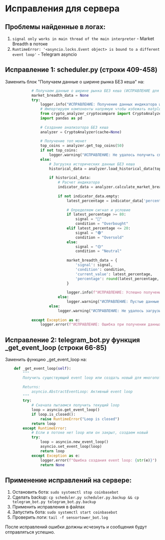 # Исправления для сервера

## Проблемы найденные в логах:
1. `signal only works in main thread of the main interpreter` - Market Breadth в потоке
2. `RuntimeError: '<asyncio.locks.Event object> is bound to a different event loop'` - Telegram asyncio

## Исправление 1: scheduler.py (строки 409-458)

Заменить блок "Получаем данные о ширине рынка БЕЗ кеша" на:

```python
            # Получаем данные о ширине рынка БЕЗ кеша (ИСПРАВЛЕНИЕ для многопоточности)
            market_breadth_data = None
            try:
                logger.info("ИСПРАВЛЕНИЕ: Получение данных индикатора ширины рынка БЕЗ кеша (thread-safe)")
                # Импортируем компоненты напрямую чтобы избежать matplotlib в потоке
                from crypto_analyzer_cryptocompare import CryptoAnalyzer
                import pandas as pd
                
                # Создание анализатора БЕЗ кеша
                analyzer = CryptoAnalyzer(cache=None)
                
                # Получение топ монет
                top_coins = analyzer.get_top_coins(50)
                if not top_coins:
                    logger.warning("ИСПРАВЛЕНИЕ: Не удалось получить список топ монет")
                else:
                    # Загрузка исторических данных БЕЗ кеша
                    historical_data = analyzer.load_historical_data(top_coins, 1400)  # 200 + 1095 + 100
                    
                    if historical_data:
                        # Расчет индикатора
                        indicator_data = analyzer.calculate_market_breadth(historical_data, 200, 1095)
                        
                        if not indicator_data.empty:
                            latest_percentage = indicator_data['percentage'].iloc[-1]
                            
                            # Определяем сигнал и условие
                            if latest_percentage >= 80:
                                signal = "🔴"
                                condition = "Overbought"
                            elif latest_percentage <= 20:
                                signal = "🟢"  
                                condition = "Oversold"
                            else:
                                signal = "🟡"
                                condition = "Neutral"
                            
                            market_breadth_data = {
                                'signal': signal,
                                'condition': condition,
                                'current_value': latest_percentage,
                                'percentage': round(latest_percentage, 1)
                            }
                            
                            logger.info(f"ИСПРАВЛЕНИЕ: Успешно получены СВЕЖИЕ данные ширины рынка: {signal} - {condition} ({latest_percentage:.1f}%)")
                        else:
                            logger.warning("ИСПРАВЛЕНИЕ: Пустые данные индикатора ширины рынка")
                    else:
                        logger.warning("ИСПРАВЛЕНИЕ: Не удалось загрузить исторические данные")
                        
            except Exception as e:
                logger.error(f"ИСПРАВЛЕНИЕ: Ошибка при получении данных ширины рынка БЕЗ кеша: {str(e)}")
```

## Исправление 2: telegram_bot.py функция _get_event_loop (строки 66-85)

Заменить функцию _get_event_loop на:

```python
    def _get_event_loop(self):
        """
        Получить существующий event loop или создать новый для многопоточности
        
        Returns:
            asyncio.AbstractEventLoop: Активный event loop
        """
        try:
            # Сначала пытаемся получить текущий loop
            loop = asyncio.get_event_loop()
            if loop.is_closed():
                raise RuntimeError("Loop is closed")
            return loop
        except RuntimeError:
            # Если в потоке нет loop или он закрыт, создаем новый
            try:
                loop = asyncio.new_event_loop()
                asyncio.set_event_loop(loop)
                return loop
            except Exception as e:
                logger.error(f"Ошибка создания event loop: {str(e)}")
                return None
```

## Применение исправлений на сервере:

1. Остановить бота: `sudo systemctl stop coinbasebot`
2. Сделать backup: `cp scheduler.py scheduler.py.backup && cp telegram_bot.py telegram_bot.py.backup`
3. Применить исправления в файлах
4. Запустить бота: `sudo systemctl start coinbasebot`
5. Проверить логи: `tail -f sensortower_bot.log`

После исправлений ошибки должны исчезнуть и сообщения будут отправляться успешно.